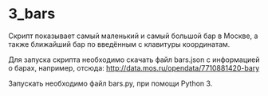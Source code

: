 # 3_bars

Скрипт показывает самый маленький и самый большой бар в Москве, а также ближайший бар по введённым с клавитуры координатам.

Для запуска скрипта необходимо скачать файл bars.json с информацией о барах, например, отсюда: http://data.mos.ru/opendata/7710881420-bary

Запускать необходимо файл bars.py, при помощи Python 3.
